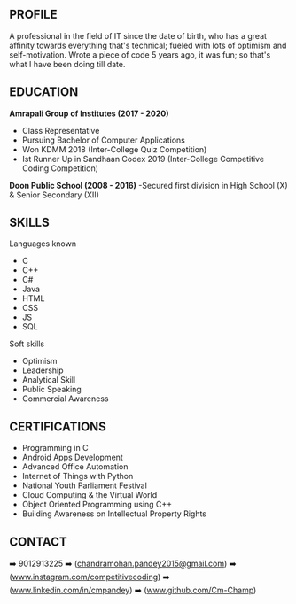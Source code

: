 ## PROFILE

A professional in the field of IT since the date of birth, who has a great affinity towards everything that's technical; fueled with lots of optimism and self-motivation. Wrote a piece of code 5 years ago, it was fun; so that's what I have been doing till date.


## EDUCATION

**Amrapali Group of Institutes (2017 - 2020)**
- Class Representative
- Pursuing Bachelor of Computer Applications
- Won KDMM 2018 (Inter-College Quiz Competition)
- Ist Runner Up in Sandhaan Codex 2019 (Inter-College Competitive Coding Competition)

**Doon Public School (2008 - 2016)**
-Secured first division in High School (X) & Senior Secondary (XII)


## SKILLS

Languages known
- C
- C++
- C#
- Java
- HTML
- CSS
- JS
- SQL


Soft skills
- Optimism
- Leadership
- Analytical Skill
- Public Speaking
- Commercial Awareness


## CERTIFICATIONS

- Programming in C
- Android Apps Development
- Advanced Office Automation
- Internet of Things with Python
- National Youth Parliament Festival
- Cloud Computing & the Virtual World
- Object Oriented Programming using C++
- Building Awareness on Intellectual Property Rights


## CONTACT

:arrow_right: 9012913225
:arrow_right: (chandramohan.pandey2015@gmail.com)
:arrow_right: (www.instagram.com/competitivecoding)
:arrow_right: (www.linkedin.com/in/cmpandey)
:arrow_right: (www.github.com/Cm-Champ)
